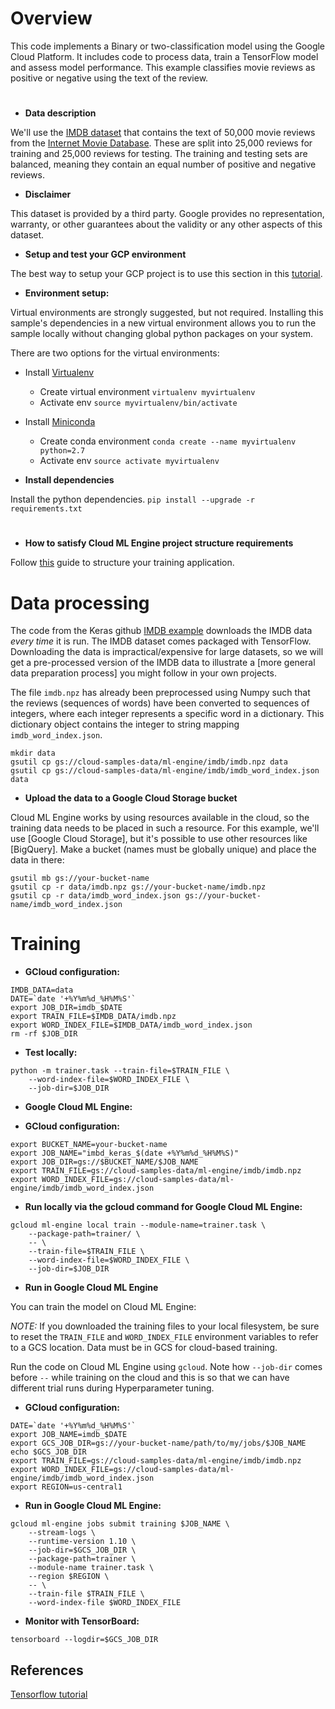 # Overview
This code implements a Binary or two-classification model using the Google Cloud Platform. It includes code to process data, 
train a TensorFlow model and assess model performance.
This example classifies movie reviews as positive or negative using the text of the review.

#
* **Data description**

We'll use the
[IMDB dataset](https://www.tensorflow.org/api_docs/python/tf/keras/datasets/imdb)
that contains the text of 50,000 movie reviews from the
[Internet Movie Database](https://www.imdb.com/). These are split into 25,000
reviews for training and 25,000 reviews for testing. The training and testing
sets are balanced, meaning they contain an equal number of positive and negative
reviews.

* **Disclaimer**

This dataset is provided by a third party. Google provides no representation,
warranty, or other guarantees about the validity or any other aspects of this dataset.

* **Setup and test your GCP environment**

The best way to setup your GCP project is to use this section in this
[tutorial](https://cloud.google.com/ml-engine/docs/tensorflow/getting-started-training-prediction#set-up-your-gcp-project).

* **Environment setup:**

Virtual environments are strongly suggested, but not required. Installing this
sample's dependencies in a new virtual environment allows you to run the sample
locally without changing global python packages on your system.

There are two options for the virtual environments:

*   Install [Virtualenv](https://virtualenv.pypa.io/en/stable/) 
    *   Create virtual environment `virtualenv myvirtualenv`
    *   Activate env `source myvirtualenv/bin/activate`
*   Install [Miniconda](https://conda.io/miniconda.html)
    *   Create conda environment `conda create --name myvirtualenv python=2.7`
    *   Activate env `source activate myvirtualenv`

* **Install dependencies**

Install the python dependencies. `pip install --upgrade -r requirements.txt`

# 
* **How to satisfy Cloud ML Engine project structure requirements**

Follow [this](https://cloud.google.com/ml-engine/docs/tensorflow/packaging-trainer#project-structure) guide to structure your training application.


# Data processing

The code from the Keras github
[IMDB example](https://www.tensorflow.org/tutorials/keras/basic_text_classification)
downloads the IMDB data *every time* it is run. The IMDB dataset comes packaged
with TensorFlow. Downloading the data is impractical/expensive for large
datasets, so we will get a pre-processed version of the IMDB data to illustrate
a [more general data preparation process] you might follow in your own projects.

The file `imdb.npz` has already been preprocessed using Numpy such that the
reviews (sequences of words) have been converted to sequences of integers, where
each integer represents a specific word in a dictionary. This dictionary object
contains the integer to string mapping `imdb_word_index.json`.

```shell
mkdir data
gsutil cp gs://cloud-samples-data/ml-engine/imdb/imdb.npz data
gsutil cp gs://cloud-samples-data/ml-engine/imdb/imdb_word_index.json data
```

* **Upload the data to a Google Cloud Storage bucket**

Cloud ML Engine works by using resources available in the cloud, so the training
data needs to be placed in such a resource. For this example, we'll use [Google
Cloud Storage], but it's possible to use other resources like [BigQuery]. Make a
bucket (names must be globally unique) and place the data in there:

```shell
gsutil mb gs://your-bucket-name
gsutil cp -r data/imdb.npz gs://your-bucket-name/imdb.npz
gsutil cp -r data/imdb_word_index.json gs://your-bucket-name/imdb_word_index.json
```

# Training

* **GCloud configuration:**

```
IMDB_DATA=data
DATE=`date '+%Y%m%d_%H%M%S'`
export JOB_DIR=imdb_$DATE
export TRAIN_FILE=$IMDB_DATA/imdb.npz
export WORD_INDEX_FILE=$IMDB_DATA/imdb_word_index.json
rm -rf $JOB_DIR
```

* **Test locally:**

```
python -m trainer.task --train-file=$TRAIN_FILE \
    --word-index-file=$WORD_INDEX_FILE \
    --job-dir=$JOB_DIR
```

* **Google Cloud ML Engine:**

* **GCloud configuration:**

```
export BUCKET_NAME=your-bucket-name
export JOB_NAME="imbd_keras_$(date +%Y%m%d_%H%M%S)"
export JOB_DIR=gs://$BUCKET_NAME/$JOB_NAME
export TRAIN_FILE=gs://cloud-samples-data/ml-engine/imdb/imdb.npz
export WORD_INDEX_FILE=gs://cloud-samples-data/ml-engine/imdb/imdb_word_index.json
```

* **Run locally via the gcloud command for Google Cloud ML Engine:**

```
gcloud ml-engine local train --module-name=trainer.task \
    --package-path=trainer/ \
    -- \
    --train-file=$TRAIN_FILE \
    --word-index-file=$WORD_INDEX_FILE \
    --job-dir=$JOB_DIR
```

* **Run in Google Cloud ML Engine**

You can train the model on Cloud ML Engine:

*NOTE:* If you downloaded the training files to your local filesystem, be sure
to reset the `TRAIN_FILE` and `WORD_INDEX_FILE` environment variables to refer to a GCS location.
Data must be in GCS for cloud-based training.

Run the code on Cloud ML Engine using `gcloud`. Note how `--job-dir` comes
before `--` while training on the cloud and this is so that we can have
different trial runs during Hyperparameter tuning.

* **GCloud configuration:**

```
DATE=`date '+%Y%m%d_%H%M%S'`
export JOB_NAME=imdb_$DATE
export GCS_JOB_DIR=gs://your-bucket-name/path/to/my/jobs/$JOB_NAME
echo $GCS_JOB_DIR
export TRAIN_FILE=gs://cloud-samples-data/ml-engine/imdb/imdb.npz
export WORD_INDEX_FILE=gs://cloud-samples-data/ml-engine/imdb/imdb_word_index.json
export REGION=us-central1
```

* **Run in Google Cloud ML Engine:**

```
gcloud ml-engine jobs submit training $JOB_NAME \
    --stream-logs \
    --runtime-version 1.10 \
    --job-dir=$GCS_JOB_DIR \
    --package-path=trainer \
    --module-name trainer.task \
    --region $REGION \
    -- \
    --train-file $TRAIN_FILE \
    --word-index-file $WORD_INDEX_FILE             
```

* **Monitor with TensorBoard:**

```
tensorboard --logdir=$GCS_JOB_DIR
```

## References

[Tensorflow tutorial](https://www.tensorflow.org/tutorials/keras/basic_text_classification)
